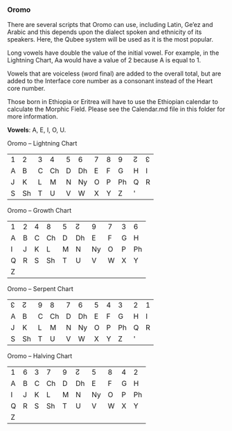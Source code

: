 ### <span id="anchor-59"></span>Oromo

There are several scripts that Oromo can use, including Latin, Ge’ez and
Arabic and this depends upon the dialect spoken and ethnicity of its
speakers. Here, the Qubee system will be used as it is the most popular.

Long vowels have double the value of the initial vowel. For example, in
the Lightning Chart, Aa would have a value of 2 because A is equal to 1.

Vowels that are voiceless (word final) are added to the overall total,
but are added to the Interface core number as a consonant instead of the
Heart core number. 

Those born in Ethiopia or Eritrea will have to use the Ethiopian
calendar to calculate the Morphic Field. Please see the Calendar.md file in this folder for more
information. 

**Vowels**: A, E, I, O, U.

Oromo – Lightning Chart

|   |    |   |    |   |    |   |   |    |   |   |
| - | -- | - | -- | - | -- | - | - | -- | - | - |
| 1 | 2  | 3 | 4  | 5 | 6  | 7 | 8 | 9  | ↊ | ↋ |
| A | B  | C | Ch | D | Dh | E | F | G  | H | I |
| J | K  | L | M  | N | Ny | O | P | Ph | Q | R |
| S | Sh | T | U  | V | W  | X | Y | Z  | ' |   |

Oromo – Growth Chart

|   |   |   |    |   |    |    |   |   |    |
| - | - | - | -- | - | -- | -- | - | - | -- |
| 1 | 2 | 4 | 8  | 5 | ↊  | 9  | 7 | 3 | 6  |
| A | B | C | Ch | D | Dh | E  | F | G | H  |
| I | J | K | L  | M | N  | Ny | O | P | Ph |
| Q | R | S | Sh | T | U  | V  | W | X | Y  |
| Z |   |   |    |   |    |    |   |   |    |

Oromo – Serpent Chart

|   |    |   |    |   |    |   |   |    |   |   |
| - | -- | - | -- | - | -- | - | - | -- | - | - |
| ↋ | ↊  | 9 | 8  | 7 | 6  | 5 | 4 | 3  | 2 | 1 |
| A | B  | C | Ch | D | Dh | E | F | G  | H | I |
| J | K  | L | M  | N | Ny | O | P | Ph | Q | R |
| S | Sh | T | U  | V | W  | X | Y | Z  | ' |   |

Oromo – Halving Chart

|   |   |   |    |   |    |    |   |   |    |
| - | - | - | -- | - | -- | -- | - | - | -- |
| 1 | 6 | 3 | 7  | 9 | ↊  | 5  | 8 | 4 | 2  |
| A | B | C | Ch | D | Dh | E  | F | G | H  |
| I | J | K | L  | M | N  | Ny | O | P | Ph |
| Q | R | S | Sh | T | U  | V  | W | X | Y  |
| Z |   |   |    |   |    |    |   |   |    |
